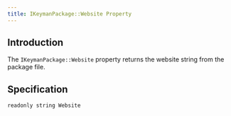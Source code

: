 ```yaml
---
title: IKeymanPackage::Website Property
---
```


## Introduction

The `IKeymanPackage::Website` property returns the website string from
the package file.

## Specification

``` clike
readonly string Website
```
